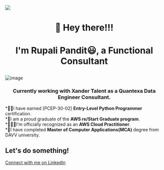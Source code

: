 ![](https://komarev.com/ghpvc/?username=rupspan28995&color=blue)
#   <p align="center">            👋 Hey there!!! </p>
#   <p align="center"> I'm Rupali Pandit😃, a Functional Consultant </p>
![image](https://github.com/rupspan28995/rupspan28995/assets/125072518/4fc5f5e9-e206-4cb7-b7cd-b60c5f8c21ff)
### <p align="center">Currently working with Xander Talent as a Quantexa Data Engineer Consultant.</p>
*🙋‍♂️I have earned	[PCEP-30-02] **Entry-Level Python Programmer** certification.  <br />
*🌟I am a proud graduate of the **AWS re/Start Graduate program**.<br />
*👨🏻‍💻I'm officially recognized as an **AWS Cloud Practitioner**.<br />
*📖I have completed **Master of Computer Applications(MCA)** degree from DAVV university.<br />
## Let's do something!
[Connect with me on LinkedIn](https://www.linkedin.com/in/rupali-pandit-a1113b242 )
<!---
rupspan28995/rupspan28995 is a ✨ special ✨ repository because its `README.md` (this file) appears on your GitHub profile.
You can click the Preview link to take a look at your changes.
--->
